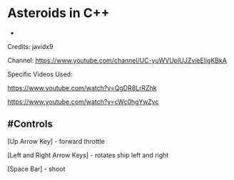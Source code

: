 # Asteroids in C++
-
Credits: javidx9

Channel: https://www.youtube.com/channel/UC-yuWVUplUJZvieEligKBkA

Specific Videos Used: 

https://www.youtube.com/watch?v=QgDR8LrRZhk

https://www.youtube.com/watch?v=cWc0hgYwZyc


#Controls
-
[Up Arrow Key] - forward throttle 

[Left and Right Arrow Keys] - rotates ship left and right

[Space Bar] - shoot

